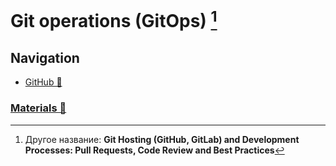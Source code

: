 # Git operations (GitOps) [^1]

## Navigation

- [GitHub 📂](./github/readme.md)

### [Materials 📂](./materials.md)

[^1]: Другое название: **Git Hosting (GitHub, GitLab) and Development Processes: Pull Requests, Code Review and Best Practices**
